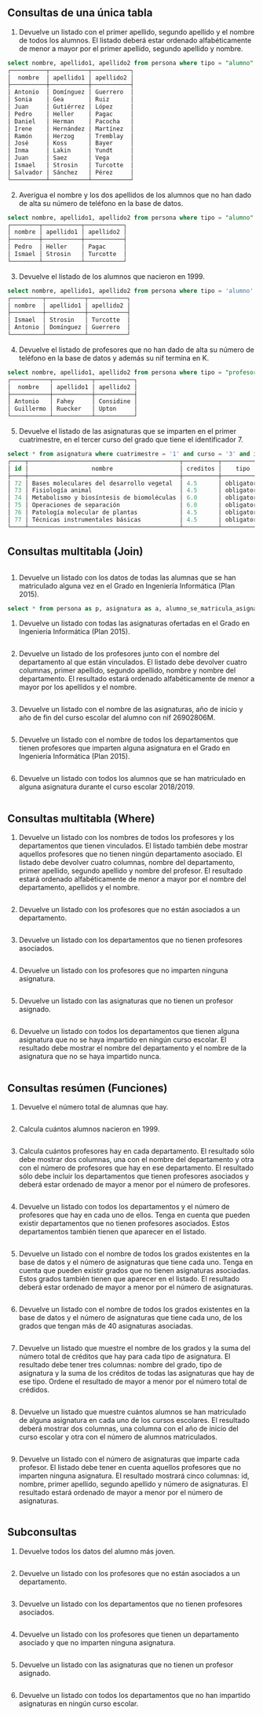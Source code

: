 ## Consultas de una única tabla

1. Devuelve un listado con el primer apellido, segundo apellido y el nombre de todos los alumnos. El listado deberá estar ordenado alfabéticamente de menor a mayor por el primer apellido, segundo apellido y nombre.
```sql
select nombre, apellido1, apellido2 from persona where tipo = "alumno" order by(apellido1);
┌──────────┬───────────┬───────────┐
│  nombre  │ apellido1 │ apellido2 │
├──────────┼───────────┼───────────┤
│ Antonio  │ Domínguez │ Guerrero  │
│ Sonia    │ Gea       │ Ruiz      │
│ Juan     │ Gutiérrez │ López     │
│ Pedro    │ Heller    │ Pagac     │
│ Daniel   │ Herman    │ Pacocha   │
│ Irene    │ Hernández │ Martínez  │
│ Ramón    │ Herzog    │ Tremblay  │
│ José     │ Koss      │ Bayer     │
│ Inma     │ Lakin     │ Yundt     │
│ Juan     │ Saez      │ Vega      │
│ Ismael   │ Strosin   │ Turcotte  │
│ Salvador │ Sánchez   │ Pérez     │
└──────────┴───────────┴───────────┘

```
2. Averigua el nombre y los dos apellidos de los alumnos que no han dado de alta su número de teléfono en la base de datos.
```sql
select nombre, apellido1, apellido2 from persona where tipo = "alumno" and telefono is null ;
┌────────┬───────────┬───────────┐
│ nombre │ apellido1 │ apellido2 │
├────────┼───────────┼───────────┤
│ Pedro  │ Heller    │ Pagac     │
│ Ismael │ Strosin   │ Turcotte  │
└────────┴───────────┴───────────┘

```
3. Devuelve el listado de los alumnos que nacieron en 1999.
```sql
select nombre, apellido1, apellido2 from persona where tipo = 'alumno' and fecha_nacimiento regexp '^1999' ;
┌─────────┬───────────┬───────────┐
│ nombre  │ apellido1 │ apellido2 │
├─────────┼───────────┼───────────┤
│ Ismael  │ Strosin   │ Turcotte  │
│ Antonio │ Domínguez │ Guerrero  │
└─────────┴───────────┴───────────┘


```
4. Devuelve el listado de profesores que no han dado de alta su número de teléfono en la base de datos y además su nif termina en K.
```sql
select nombre, apellido1, apellido2 from persona where tipo = "profesor" and telefono is null and nif regexp 'K$';
┌───────────┬───────────┬───────────┐
│  nombre   │ apellido1 │ apellido2 │
├───────────┼───────────┼───────────┤
│ Antonio   │ Fahey     │ Considine │
│ Guillermo │ Ruecker   │ Upton     │
└───────────┴───────────┴───────────┘

```
5. Devuelve el listado de las asignaturas que se imparten en el primer cuatrimestre, en el tercer curso del grado que tiene el identificador 7.
```sql
select * from asignatura where cuatrimestre = '1' and curso = '3' and id_grado = '7'; 
┌────┬───────────────────────────────────────────┬──────────┬─────────────┬───────┬──────────────┬─────────────┬──────────┐
│ id │                  nombre                   │ creditos │    tipo     │ curso │ cuatrimestre │ id_profesor │ id_grado │
├────┼───────────────────────────────────────────┼──────────┼─────────────┼───────┼──────────────┼─────────────┼──────────┤
│ 72 │ Bases moleculares del desarrollo vegetal  │ 4.5      │ obligatoria │ 3     │ 1            │             │ 7        │
│ 73 │ Fisiología animal                         │ 4.5      │ obligatoria │ 3     │ 1            │             │ 7        │
│ 74 │ Metabolismo y biosíntesis de biomoléculas │ 6.0      │ obligatoria │ 3     │ 1            │             │ 7        │
│ 75 │ Operaciones de separación                 │ 6.0      │ obligatoria │ 3     │ 1            │             │ 7        │
│ 76 │ Patología molecular de plantas            │ 4.5      │ obligatoria │ 3     │ 1            │             │ 7        │
│ 77 │ Técnicas instrumentales básicas           │ 4.5      │ obligatoria │ 3     │ 1            │             │ 7        │
└────┴───────────────────────────────────────────┴──────────┴─────────────┴───────┴──────────────┴─────────────┴──────────┘

```
## Consultas multitabla (Join)
```sql

```
1. Devuelve un listado con los datos de todas las alumnas que se han matriculado alguna vez en el Grado en Ingeniería Informática (Plan 2015).
```sql
select * from persona as p, asignatura as a, alumno_se_matricula_asignatura as asma, curso_escolar as c where p.id = asma.id_alumno and asma.id_asignatura = a.id and asma.id_curso_escolar = c.id and p.sexo = 'M' and a.nombre = 'Ingeniería Informática' and c.anyo_inicio = '2015';

```
1. Devuelve un listado con todas las asignaturas ofertadas en el Grado en Ingeniería Informática (Plan 2015).
```sql

```
2. Devuelve un listado de los profesores junto con el nombre del departamento al que están vinculados. El listado debe devolver cuatro columnas, primer apellido, segundo apellido, nombre y nombre del departamento. El resultado estará ordenado alfabéticamente de menor a mayor por los apellidos y el nombre.
```sql

```
3. Devuelve un listado con el nombre de las asignaturas, año de inicio y año de fin del curso escolar del alumno con nif 26902806M.
```sql

```   
5. Devuelve un listado con el nombre de todos los departamentos que tienen profesores que imparten alguna asignatura en el Grado en Ingeniería Informática (Plan 2015).
```sql

```
6. Devuelve un listado con todos los alumnos que se han matriculado en alguna asignatura durante el curso escolar 2018/2019.
```sql

```
## Consultas multitabla (Where)

1. Devuelve un listado con los nombres de todos los profesores y los departamentos que tienen vinculados. El listado también debe mostrar aquellos profesores que no tienen ningún departamento asociado. El listado debe devolver cuatro columnas, nombre del departamento, primer apellido, segundo apellido y nombre del profesor. El resultado estará ordenado alfabéticamente de menor a mayor por el nombre del departamento, apellidos y el nombre.
```sql

```
2. Devuelve un listado con los profesores que no están asociados a un departamento.
 ```sql

```
3. Devuelve un listado con los departamentos que no tienen profesores asociados.
```sql

```
4. Devuelve un listado con los profesores que no imparten ninguna asignatura.
```sql

```
5. Devuelve un listado con las asignaturas que no tienen un profesor asignado.
```sql

```
6. Devuelve un listado con todos los departamentos que tienen alguna asignatura que no se haya impartido en ningún curso escolar. El resultado debe mostrar el nombre del departamento y el nombre de la asignatura que no se haya impartido nunca.
```sql

```

## Consultas resúmen (Funciones)

1. Devuelve el número total de alumnas que hay.
```sql

```
2. Calcula cuántos alumnos nacieron en 1999.
```sql

```
3. Calcula cuántos profesores hay en cada departamento. El resultado sólo debe mostrar dos columnas, una con el nombre del departamento y otra con el número de profesores que hay en ese departamento. El resultado sólo debe incluir los departamentos que tienen profesores asociados y deberá estar ordenado de mayor a menor por el número de profesores.
```sql

```
4. Devuelve un listado con todos los departamentos y el número de profesores que hay en cada uno de ellos. Tenga en cuenta que pueden existir departamentos que no tienen profesores asociados. Estos departamentos también tienen que aparecer en el listado.
```sql

```
5. Devuelve un listado con el nombre de todos los grados existentes en la base de datos y el número de asignaturas que tiene cada uno. Tenga en cuenta que pueden existir grados que no tienen asignaturas asociadas. Estos grados también tienen que aparecer en el listado. El resultado deberá estar ordenado de mayor a menor por el número de asignaturas.
```sql

```
6. Devuelve un listado con el nombre de todos los grados existentes en la base de datos y el número de asignaturas que tiene cada uno, de los grados que tengan más de 40 asignaturas asociadas.
```sql

```
7. Devuelve un listado que muestre el nombre de los grados y la suma del número total de créditos que hay para cada tipo de asignatura. El resultado debe tener tres columnas: nombre del grado, tipo de asignatura y la suma de los créditos de todas las asignaturas que hay de ese tipo. Ordene el resultado de mayor a menor por el número total de crédidos.
```sql

```
8. Devuelve un listado que muestre cuántos alumnos se han matriculado de alguna asignatura en cada uno de los cursos escolares. El resultado deberá mostrar dos columnas, una columna con el año de inicio del curso escolar y otra con el número de alumnos matriculados.
```sql

```
9. Devuelve un listado con el número de asignaturas que imparte cada profesor. El listado debe tener en cuenta aquellos profesores que no imparten ninguna asignatura. El resultado mostrará cinco columnas: id, nombre, primer apellido, segundo apellido y número de asignaturas. El resultado estará ordenado de mayor a menor por el número de asignaturas.
```sql

```
## Subconsultas

1. Devuelve todos los datos del alumno más joven.
```sql

```
2. Devuelve un listado con los profesores que no están asociados a un departamento.
```sql

```
3. Devuelve un listado con los departamentos que no tienen profesores asociados.
 ```sql

```   
4. Devuelve un listado con los profesores que tienen un departamento asociado y que no imparten ninguna asignatura.
```sql

```
5. Devuelve un listado con las asignaturas que no tienen un profesor asignado.
```sql

```    
6. Devuelve un listado con todos los departamentos que no han impartido asignaturas en ningún curso escolar.
```sql

```
